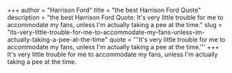 +++
author = "Harrison Ford"
title = "the best Harrison Ford Quote"
description = "the best Harrison Ford Quote: It's very little trouble for me to accommodate my fans, unless I'm actually taking a pee at the time."
slug = "its-very-little-trouble-for-me-to-accommodate-my-fans-unless-im-actually-taking-a-pee-at-the-time"
quote = '''It's very little trouble for me to accommodate my fans, unless I'm actually taking a pee at the time.'''
+++
It's very little trouble for me to accommodate my fans, unless I'm actually taking a pee at the time.
